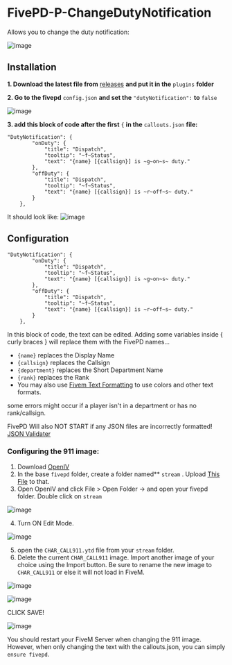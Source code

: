 # FivePD-P-ChangeDutyNotification

Allows you to change the duty notification:

![image](https://github.com/gggdunlix/FivePD-P-ChangeDutyNotification/assets/33298379/6b6496d7-a9f0-442c-be2e-0f792a339a60)


## Installation

**1. Download the latest file from** [releases](/releases) **and put it in the** `plugins` **folder**

**2. Go to the fivepd** `config.json` **and set the** `"dutyNotification":` **to** `false` 

![image](https://github.com/gggdunlix/FivePD-P-ChangeDutyNotification/assets/33298379/cdd42a96-9903-48ec-87f7-108d2c10c129)

**3. add this block of code after the first** `{` **in the** `callouts.json` **file:**

```
"DutyNotification": {
		"onDuty": {
			"title": "Dispatch",
			"tooltip": "~f~Status",
			"text": "{name} [{callsign}] is ~g~on~s~ duty."
		},
		"offDuty": {
			"title": "Dispatch",
			"tooltip": "~f~Status",
			"text": "{name} [{callsign}] is ~r~off~s~ duty."
		}
	},
```
It should look like: ![image](https://github.com/gggdunlix/FivePD-P-ChangeDutyNotification/assets/33298379/ca147f60-6a57-4e38-b73f-e0a88dcd6a74)


## Configuration
```
"DutyNotification": {
		"onDuty": {
			"title": "Dispatch",
			"tooltip": "~f~Status",
			"text": "{name} [{callsign}] is ~g~on~s~ duty."
		},
		"offDuty": {
			"title": "Dispatch",
			"tooltip": "~f~Status",
			"text": "{name} [{callsign}] is ~r~off~s~ duty."
		}
	},
```
In this block of code, the text can be edited. Adding some variables inside { curly braces } will replace them with the FivePD names...
* `{name}` replaces the Display Name
* `{callsign}` replaces the Callsign
* `{department}` replaces the Short Department Name
* `{rank}` replaces the Rank
* You may also use [Fivem Text Formatting](https://docs.fivem.net/docs/game-references/text-formatting/) to use colors and other text formats.

some errors might occur if a player isn't in a department or has no rank/callsign.

FivePD Will also NOT START if any JSON files are incorrectly formatted!
[JSON Validater](https://jsonlint.com/)

### Configuring the 911 image:
1. Download [OpenIV](https://openiv.org/)
2. In the base `fivepd`  folder, create a folder named** `stream` . Upload [This File](https://github.com/gggdunlix/FivePD-P-ChangeDutyNotification/releases/download/ytd/CHAR_CALL911.ytd) to that.
3. Open OpenIV and click File > Open Folder -> and open your fivepd folder. Double click on `stream`

![image](https://github.com/gggdunlix/FivePD-P-ChangeDutyNotification/assets/33298379/e4478f2a-ccdc-4a20-b99f-1c83173801fb)


4. Turn ON Edit Mode.

![image](https://github.com/gggdunlix/FivePD-P-ChangeDutyNotification/assets/33298379/56a3c9d9-5416-4d53-ac64-e5dea27bd135)


5. open the `CHAR_CALL911.ytd` file from your `stream` folder.
6. Delete the current `CHAR_CALL911` image. Import another image of your choice using the Import button. Be sure to rename the new image to `CHAR_CALL911` or else it will not load in FiveM.

![image](https://github.com/gggdunlix/FivePD-P-ChangeDutyNotification/assets/33298379/ebea76d3-aab7-4d4b-93be-37be2c35c5d5)

![image](https://github.com/gggdunlix/FivePD-P-ChangeDutyNotification/assets/33298379/06703e3f-ab7c-40f3-aac8-20e79276f8c2)

CLICK SAVE!

![image](https://github.com/gggdunlix/FivePD-P-ChangeDutyNotification/assets/33298379/189aeff7-5f1a-420a-b06d-7b39d5b4bf40)

You should restart your FiveM Server when changing the 911 image. However, when only changing the text with the callouts.json, you can simply `ensure fivepd`.



